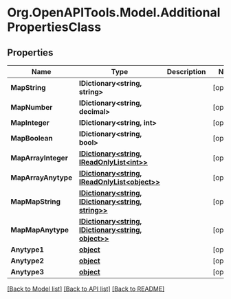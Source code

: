 # Org.OpenAPITools.Model.AdditionalPropertiesClass
## Properties

Name | Type | Description | Notes
------------ | ------------- | ------------- | -------------
**MapString** | **IDictionary&lt;string, string&gt;** |  | [optional] 
**MapNumber** | **IDictionary&lt;string, decimal&gt;** |  | [optional] 
**MapInteger** | **IDictionary&lt;string, int&gt;** |  | [optional] 
**MapBoolean** | **IDictionary&lt;string, bool&gt;** |  | [optional] 
**MapArrayInteger** | [**IDictionary&lt;string, IReadOnlyList&lt;int&gt;&gt;**](IReadOnlyList.md) |  | [optional] 
**MapArrayAnytype** | [**IDictionary&lt;string, IReadOnlyList&lt;object&gt;&gt;**](IReadOnlyList.md) |  | [optional] 
**MapMapString** | [**IDictionary&lt;string, IDictionary&lt;string, string&gt;&gt;**](IDictionary.md) |  | [optional] 
**MapMapAnytype** | [**IDictionary&lt;string, IDictionary&lt;string, object&gt;&gt;**](IDictionary.md) |  | [optional] 
**Anytype1** | [**object**](.md) |  | [optional] 
**Anytype2** | [**object**](.md) |  | [optional] 
**Anytype3** | [**object**](.md) |  | [optional] 

[[Back to Model list]](../README.md#documentation-for-models) [[Back to API list]](../README.md#documentation-for-api-endpoints) [[Back to README]](../README.md)


